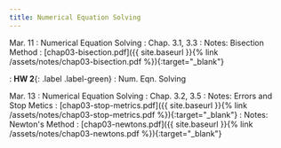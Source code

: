 ```yaml
---
title: Numerical Equation Solving
---
```

Mar. 11
: Numerical Equation Solving 
  : Chap. 3.1, 3.3
: Notes: Bisection Method
    : [chap03-bisection.pdf]({{ site.baseurl }}{% link /assets/notes/chap03-bisection.pdf %}){:target="_blank"}
  
: **HW 2**{: .label .label-green} 
  : Num. Eqn. Solving

Mar. 13
: Numerical Equation Solving 
  : Chap. 3.2, 3.5
: Notes: Errors and Stop Metics
    : [chap03-stop-metrics.pdf]({{ site.baseurl }}{% link /assets/notes/chap03-stop-metrics.pdf %}){:target="_blank"}
: Notes: Newton's Method
    : [chap03-newtons.pdf]({{ site.baseurl }}{% link /assets/notes/chap03-newtons.pdf %}){:target="_blank"}


